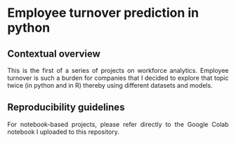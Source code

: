 # Employee turnover prediction in python

## Contextual overview

<p align="justify">
This is the first of a series of projects on workforce analytics. Employee turnover is such a burden for companies that I decided to explore that topic twice (in python and in R) thereby using different datasets and models.
</p>

## Reproducibility guidelines

<p align="justify">
For notebook-based projects, please refer directly to the Google Colab notebook I uploaded to this repository.
</p>
